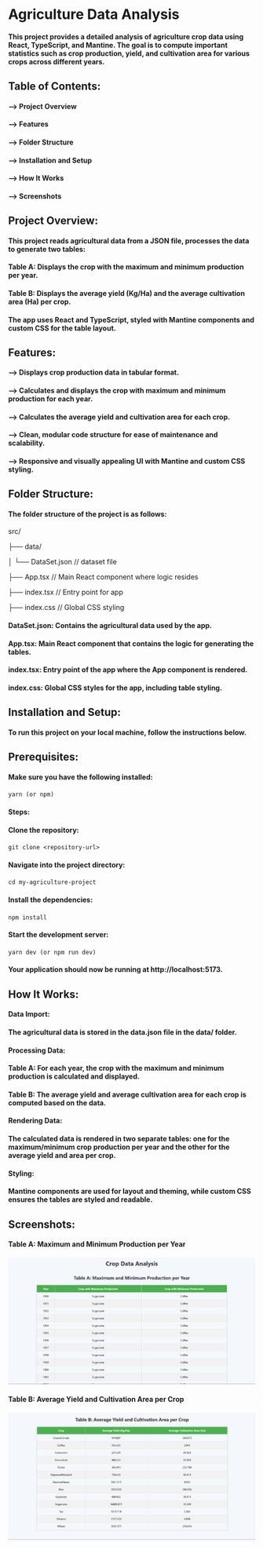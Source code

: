 
# Agriculture Data Analysis
#### This project provides a detailed analysis of agriculture crop data using React, TypeScript, and Mantine. The goal is to compute important statistics such as crop production, yield, and cultivation area for various crops across different years.

## Table of Contents:

#### --> Project Overview

#### --> Features

#### --> Folder Structure

#### --> Installation and Setup

#### --> How It Works

#### --> Screenshots

## Project Overview:

#### This project reads agricultural data from a JSON file, processes the data to generate two tables:

#### Table A: Displays the crop with the maximum and minimum production per year.

#### Table B: Displays the average yield (Kg/Ha) and the average cultivation area (Ha) per crop.

#### The app uses React and TypeScript, styled with Mantine components and custom CSS for the table layout.

## Features:

#### --> Displays crop production data in tabular format.

#### --> Calculates and displays the crop with maximum and minimum production for each year.

#### --> Calculates the average yield and cultivation area for each crop.

#### --> Clean, modular code structure for ease of maintenance and scalability.

#### --> Responsive and visually appealing UI with Mantine and custom CSS styling.

## Folder Structure:

#### The folder structure of the project is as follows:

src/

├── data/

│   └── DataSet.json           // dataset file

├── App.tsx                 // Main React component where logic resides

├── index.tsx               // Entry point for app

├── index.css               // Global CSS styling

#### DataSet.json: Contains the agricultural data used by the app.

#### App.tsx: Main React component that contains the logic for generating the tables.

#### index.tsx: Entry point of the app where the App component is rendered.

#### index.css: Global CSS styles for the app, including table styling.

## Installation and Setup:

#### To run this project on your local machine, follow the instructions below.

## Prerequisites:

#### Make sure you have the following installed:

    yarn (or npm)

#### Steps:

#### Clone the repository:

    git clone <repository-url>

#### Navigate into the project directory:

    cd my-agriculture-project

#### Install the dependencies:

    npm install

#### Start the development server:

    yarn dev (or npm run dev)
#### Your application should now be running at http://localhost:5173.

## How It Works:

#### Data Import: 
  
 #### The agricultural data is stored in the data.json file in the data/ folder.

#### Processing Data:

#### Table A: For each year, the crop with the maximum and minimum production is calculated and displayed.

#### Table B: The average yield and average cultivation area for each crop is computed based on the data.

#### Rendering Data:

  #### The calculated data is rendered in two separate tables: one for the maximum/minimum crop production per year and the other for the average yield and area per crop.

#### Styling:

#### Mantine components are used for layout and theming, while custom CSS ensures the tables are styled and readable.

## Screenshots:

#### Table A: Maximum and Minimum Production per Year

![Table_A](./table-A.png)

#### Table B: Average Yield and Cultivation Area per Crop

![Table_B](./table-B.png)

